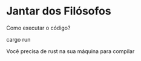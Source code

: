# Jantar dos Filósofos
Como executar o código?

cargo run

Você precisa de rust na sua máquina para compilar
